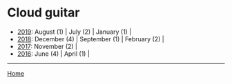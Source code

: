 # Cloud guitar

  * [2019](./cloud-guitar-2019.md): 
      August (1) | 
      July (2) | 
      January (1) | 
  * [2018](./cloud-guitar-2018.md): 
      December (4) | 
      September (1) | 
      February (2) | 
  * [2017](./cloud-guitar-2017.md): 
      November (2) | 
  * [2016](./cloud-guitar-2016.md): 
      June (4) | 
      April (1) | 

----

[Home](../)
